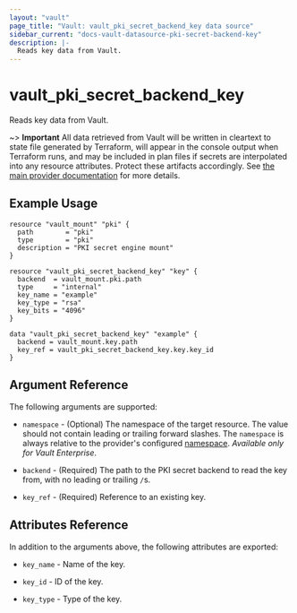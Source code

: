 ```yaml
---
layout: "vault"
page_title: "Vault: vault_pki_secret_backend_key data source"
sidebar_current: "docs-vault-datasource-pki-secret-backend-key"
description: |-
  Reads key data from Vault.
---
```


# vault\_pki\_secret\_backend\_key

Reads key data from Vault.

~> **Important** All data retrieved from Vault will be
written in cleartext to state file generated by Terraform, will appear in
the console output when Terraform runs, and may be included in plan files
if secrets are interpolated into any resource attributes.
Protect these artifacts accordingly. See
[the main provider documentation](../index.html)
for more details.

## Example Usage

```hcl
resource "vault_mount" "pki" {
  path        = "pki"
  type        = "pki"
  description = "PKI secret engine mount"
}

resource "vault_pki_secret_backend_key" "key" {
  backend  = vault_mount.pki.path
  type     = "internal"
  key_name = "example"
  key_type = "rsa"
  key_bits = "4096"
}

data "vault_pki_secret_backend_key" "example" {
  backend = vault_mount.key.path
  key_ref = vault_pki_secret_backend_key.key.key_id
}
```

## Argument Reference

The following arguments are supported:

* `namespace` - (Optional) The namespace of the target resource.
  The value should not contain leading or trailing forward slashes.
  The `namespace` is always relative to the provider's configured [namespace](/docs/providers/vault/index.html#namespace).
  *Available only for Vault Enterprise*.

* `backend` - (Required) The path to the PKI secret backend to
  read the key from, with no leading or trailing `/`s.

* `key_ref` - (Required) Reference to an existing key.

## Attributes Reference

In addition to the arguments above, the following attributes are exported:

* `key_name` - Name of the key.

* `key_id` - ID of the key.

* `key_type` - Type of the key.
